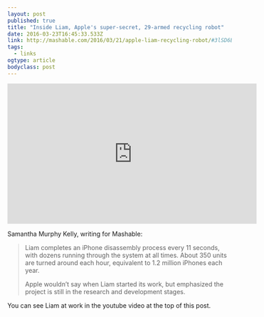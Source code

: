 ```yaml
---
layout: post 
published: true 
title: "Inside Liam, Apple's super-secret, 29-armed recycling robot" 
date: 2016-03-23T16:45:33.533Z 
link: http://mashable.com/2016/03/21/apple-liam-recycling-robot/#3lSD6BvBnqqQ 
tags:
  - links
ogtype: article 
bodyclass: post 
---
```


<iframe width="560" height="315" src="https://www.youtube.com/embed/AYshVbcEmUc" frameborder="0" allowfullscreen></iframe>

Samantha Murphy Kelly, writing for Mashable:

> Liam completes an iPhone disassembly process every 11 seconds, with dozens running through the system at all times. About 350 units are turned around each hour, equivalent to 1.2 million iPhones each year.
> 
> Apple wouldn’t say when Liam started its work, but emphasized the project is still in the research and development stages.

You can see Liam at work in the youtube video at the top of this post.
